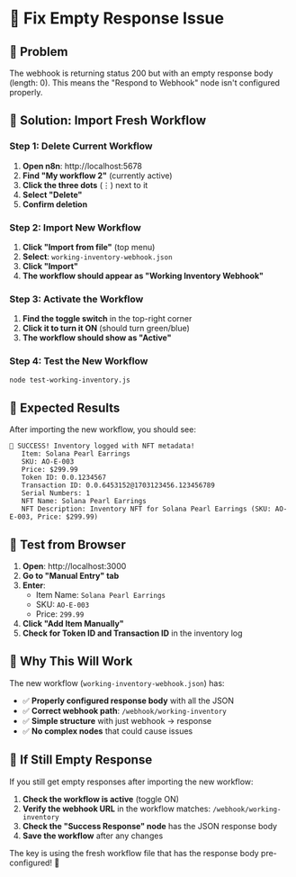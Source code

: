 # 🔧 Fix Empty Response Issue

## 🎯 Problem
The webhook is returning status 200 but with an empty response body (length: 0). This means the "Respond to Webhook" node isn't configured properly.

## 🚀 Solution: Import Fresh Workflow

### Step 1: Delete Current Workflow
1. **Open n8n**: http://localhost:5678
2. **Find "My workflow 2"** (currently active)
3. **Click the three dots** (⋮) next to it
4. **Select "Delete"**
5. **Confirm deletion**

### Step 2: Import New Workflow
1. **Click "Import from file"** (top menu)
2. **Select**: `working-inventory-webhook.json`
3. **Click "Import"**
4. **The workflow should appear as "Working Inventory Webhook"**

### Step 3: Activate the Workflow
1. **Find the toggle switch** in the top-right corner
2. **Click it to turn it ON** (should turn green/blue)
3. **The workflow should show as "Active"**

### Step 4: Test the New Workflow
```bash
node test-working-inventory.js
```

## 🎯 Expected Results
After importing the new workflow, you should see:
```
🎉 SUCCESS! Inventory logged with NFT metadata!
   Item: Solana Pearl Earrings
   SKU: AO-E-003
   Price: $299.99
   Token ID: 0.0.1234567
   Transaction ID: 0.0.6453152@1703123456.123456789
   Serial Numbers: 1
   NFT Name: Solana Pearl Earrings
   NFT Description: Inventory NFT for Solana Pearl Earrings (SKU: AO-E-003, Price: $299.99)
```

## 🧪 Test from Browser
1. **Open**: http://localhost:3000
2. **Go to "Manual Entry" tab**
3. **Enter**:
   - Item Name: `Solana Pearl Earrings`
   - SKU: `AO-E-003`
   - Price: `299.99`
4. **Click "Add Item Manually"**
5. **Check for Token ID and Transaction ID** in the inventory log

## 🔧 Why This Will Work
The new workflow (`working-inventory-webhook.json`) has:
- ✅ **Properly configured response body** with all the JSON
- ✅ **Correct webhook path**: `/webhook/working-inventory`
- ✅ **Simple structure** with just webhook → response
- ✅ **No complex nodes** that could cause issues

## 🚨 If Still Empty Response
If you still get empty responses after importing the new workflow:

1. **Check the workflow is active** (toggle ON)
2. **Verify the webhook URL** in the workflow matches: `/webhook/working-inventory`
3. **Check the "Success Response" node** has the JSON response body
4. **Save the workflow** after any changes

The key is using the fresh workflow file that has the response body pre-configured! 🎯 